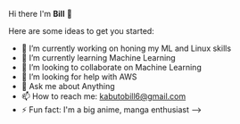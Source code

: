 Hi there I'm <b>Bill</b> 👋


Here are some ideas to get you started:

- 🔭 I’m currently working on honing my ML and Linux skills
- 🌱 I’m currently learning Machine Learning
- 👯 I’m looking to collaborate on Machine Learning
- 🤔 I’m looking for help with AWS
- 💬 Ask me about Anything
- 📫 How to reach me: kabutobill6@gmail.com
- ⚡ Fun fact: I'm a big anime, manga enthusiast
-->
